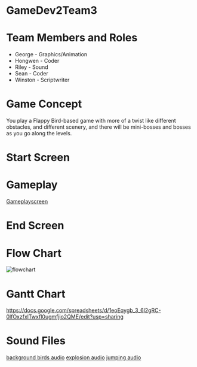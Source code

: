# GameDev2Team3

# Team Members and Roles
* George - Graphics/Animation
* Hongwen - Coder
* Riley - Sound
* Sean - Coder
* Winston - Scriptwriter
  
# Game Concept
You play a Flappy Bird-based game with more of a twist like different obstacles, and different scenery, and there will be mini-bosses and bosses as you go along the levels.
# Start Screen
# Gameplay
[Gameplayscreen](https://github.com/seanroberts216/GameDev2Team3/blob/main/Images/Game%20Images/gameplay%20screen.png)
# End Screen
# Flow Chart
![flowchart](https://github.com/user-attachments/assets/786a6b0f-55d5-4e69-8f90-b929a96d257b)
# Gantt Chart
https://docs.google.com/spreadsheets/d/1eoEqygb_3_6l2gRC-0lfOxzfxlTwxfl0ugmfjio2QME/edit?usp=sharing
# Sound Files
[background birds audio](https://github.com/seanroberts216/GameDev2Team3/blob/main/assets/pigeons-flying-6351.mp3)
[explosion audio](https://github.com/seanroberts216/GameDev2Team3/blob/main/assets/explosion-91872.mp3)
[jumping audio](https://github.com/seanroberts216/GameDev2Team3/blob/main/assets/cartoon-jump-6462.mp3)
